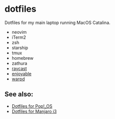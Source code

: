 # dotfiles

Dotfiles for my main laptop running MacOS Catalina.

- neovim
- iTerm2
- zsh
- starship
- tmux
- homebrew
- zathura
- [raycast](https://www.raycast.com/)
- [enjoyable](https://yukkurigames.com/enjoyable/)
- [warpd](https://github.com/rvaiya/warpd)

## See also:

- [Dotfiles for Pop!\_OS](https://github.com/grcekh/dotfiles/tree/pop)
- [Dotfiles for Manjaro i3](https://github.com/grcekh/dotfiles/tree/manjaro)
